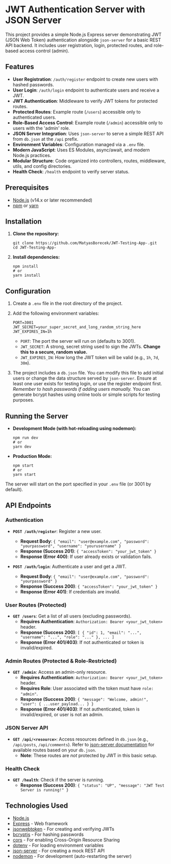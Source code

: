 # JWT Authentication Server with JSON Server

This project provides a simple Node.js Express server demonstrating JWT (JSON Web Token) authentication alongside `json-server` for a basic REST API backend. It includes user registration, login, protected routes, and role-based access control (admin).

## Features

-   **User Registration**: `/auth/register` endpoint to create new users with hashed passwords.
-   **User Login**: `/auth/login` endpoint to authenticate users and receive a JWT.
-   **JWT Authentication**: Middleware to verify JWT tokens for protected routes.
-   **Protected Routes**: Example route (`/users`) accessible only to authenticated users.
-   **Role-Based Access Control**: Example route (`/admin`) accessible only to users with the 'admin' role.
-   **JSON Server Integration**: Uses `json-server` to serve a simple REST API from `db.json` at the `/api` prefix.
-   **Environment Variables**: Configuration managed via a `.env` file.
-   **Modern JavaScript**: Uses ES Modules, async/await, and modern Node.js practices.
-   **Modular Structure**: Code organized into controllers, routes, middleware, utils, and config directories.
-   **Health Check**: `/health` endpoint to verify server status.

## Prerequisites

-   [Node.js](https://nodejs.org/) (v14.x or later recommended)
-   [npm](https://www.npmjs.com/) or [yarn](https://yarnpkg.com/)

## Installation

1.  **Clone the repository:**
    ```
    git clone https://github.com/MatyasBorecek/JWT-Testing-App-.git
    cd JWT-Testing-App-
    ```

2.  **Install dependencies:**
    ```
    npm install
    # or
    yarn install
    ```

## Configuration

1.  Create a `.env` file in the root directory of the project.
2.  Add the following environment variables:

    ```
    PORT=3001
    JWT_SECRET=your_super_secret_and_long_random_string_here
    JWT_EXPIRES_IN=1h
    ```

    -   `PORT`: The port the server will run on (defaults to 3001).
    -   `JWT_SECRET`: A strong, secret string used to sign the JWTs. **Change this to a secure, random value.**
    -   `JWT_EXPIRES_IN`: How long the JWT token will be valid (e.g., `1h`, `7d`, `30m`).

3.  The project includes a `db.json` file. You can modify this file to add initial users or change the data structure served by `json-server`. Ensure at least one user exists for testing login, or use the register endpoint first. *Remember to hash passwords if adding users manually.* You can generate bcrypt hashes using online tools or simple scripts for testing purposes.

## Running the Server

-   **Development Mode (with hot-reloading using nodemon):**
    ```
    npm run dev
    # or
    yarn dev
    ```

-   **Production Mode:**
    ```
    npm start
    # or
    yarn start
    ```

The server will start on the port specified in your `.env` file (or 3001 by default).

## API Endpoints

### Authentication

-   **`POST /auth/register`**: Register a new user.
    -   **Request Body**: `{ "email": "user@example.com", "password": "yourpassword", "username": "yourusername" }`
    -   **Response (Success 201)**: `{ "accessToken": "your_jwt_token" }`
    -   **Response (Error 400)**: If user already exists or validation fails.

-   **`POST /auth/login`**: Authenticate a user and get a JWT.
    -   **Request Body**: `{ "email": "user@example.com", "password": "yourpassword" }`
    -   **Response (Success 200)**: `{ "accessToken": "your_jwt_token" }`
    -   **Response (Error 401)**: If credentials are invalid.

### User Routes (Protected)

-   **`GET /users`**: Get a list of all users (excluding passwords).
    -   **Requires Authentication**: `Authorization: Bearer <your_jwt_token>` header.
    -   **Response (Success 200)**: `[ { "id": 1, "email": "...", "username": "...", "role": "..." }, ... ]`
    -   **Response (Error 401/403)**: If not authenticated or token is invalid/expired.

### Admin Routes (Protected & Role-Restricted)

-   **`GET /admin`**: Access an admin-only resource.
    -   **Requires Authentication**: `Authorization: Bearer <your_jwt_token>` header.
    -   **Requires Role**: User associated with the token must have `role: "admin"`.
    -   **Response (Success 200)**: `{ "message": "Welcome, admin!", "user": { ...user_payload... } }`
    -   **Response (Error 401/403)**: If not authenticated, token is invalid/expired, or user is not an admin.

### JSON Server API

-   **`GET /api/<resource>`**: Access resources defined in `db.json` (e.g., `/api/posts`, `/api/comments`). Refer to [json-server documentation](https://github.com/typicode/json-server) for available routes based on your `db.json`.
    -   **Note**: These routes are *not* protected by JWT in this basic setup.

### Health Check

-   **`GET /health`**: Check if the server is running.
    -   **Response (Success 200)**: `{ "status": "UP", "message": "JWT Test Server is running!" }`

## Technologies Used

-   [Node.js](https://nodejs.org/)
-   [Express](https://expressjs.com/) - Web framework
-   [jsonwebtoken](https://github.com/auth0/node-jsonwebtoken) - For creating and verifying JWTs
-   [bcryptjs](https://github.com/dcodeIO/bcrypt.js) - For hashing passwords
-   [cors](https://github.com/expressjs/cors) - For enabling Cross-Origin Resource Sharing
-   [dotenv](https://github.com/motdotla/dotenv) - For loading environment variables
-   [json-server](https://github.com/typicode/json-server) - For creating a mock REST API
-   [nodemon](https://nodemon.io/) - For development (auto-restarting the server)

